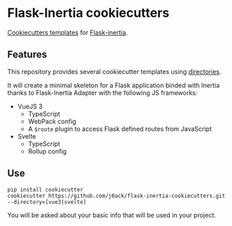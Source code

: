 # Flask-Inertia cookiecutters

[Cookiecutters templates](https://github.com/cookiecutter/cookiecutter)
for [Flask-inertia](https://github.com/j0ack/flask-inertia).

## Features

This repository provides several cookiecutter templates using [directories](https://cookiecutter.readthedocs.io/en/2.0.2/advanced/directories.html).

It will create a minimal skeleton for a Flask application binded with Inertia
thanks to Flask-Inertia Adapter with the following JS frameworks:

* VueJS 3
  - TypeScript
  - WebPack config
  - A `$route` plugin to access Flask defined routes from JavaScript
* Svelte
  - TypeScript
  - Rollup config

## Use

```
pip install cookiecutter
cookiecutter https://github.com/j0ack/flask-inertia-cookiecutters.git --directory=[vue3|svelte]
```

You will be asked about your basic info that will be used in your project.

